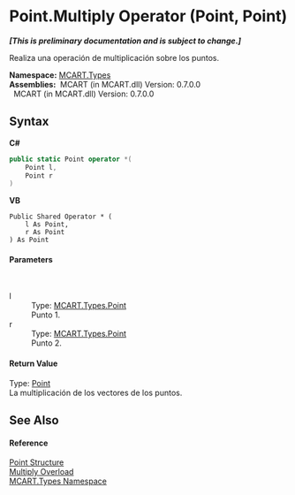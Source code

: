 # Point.Multiply Operator (Point, Point)
 _**\[This is preliminary documentation and is subject to change.\]**_

Realiza una operación de multiplicación sobre los puntos.

**Namespace:**&nbsp;<a href="c5168ca1-3831-8d0b-91b8-6ec8e54f9c51">MCART.Types</a><br />**Assemblies:**&nbsp;&nbsp;MCART (in MCART.dll) Version: 0.7.0.0<br />&nbsp;&nbsp;MCART (in MCART.dll) Version: 0.7.0.0<br />

## Syntax

**C#**<br />
``` C#
public static Point operator *(
	Point l,
	Point r
)
```

**VB**<br />
``` VB
Public Shared Operator * ( 
	l As Point,
	r As Point
) As Point
```


#### Parameters
&nbsp;<dl><dt>l</dt><dd>Type: <a href="96c52a46-15c7-62ef-5b7a-5371b8695e0d">MCART.Types.Point</a><br />Punto 1.</dd><dt>r</dt><dd>Type: <a href="96c52a46-15c7-62ef-5b7a-5371b8695e0d">MCART.Types.Point</a><br />Punto 2.</dd></dl>

#### Return Value
Type: <a href="96c52a46-15c7-62ef-5b7a-5371b8695e0d">Point</a><br />La multiplicación de los vectores de los puntos.

## See Also


#### Reference
<a href="96c52a46-15c7-62ef-5b7a-5371b8695e0d">Point Structure</a><br /><a href="c3c7d065-9350-e9bc-7900-64a1cd1e19ee">Multiply Overload</a><br /><a href="c5168ca1-3831-8d0b-91b8-6ec8e54f9c51">MCART.Types Namespace</a><br />